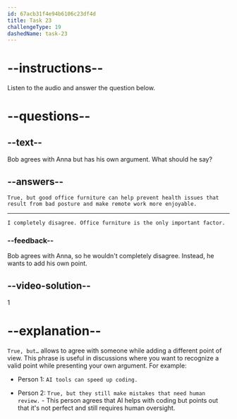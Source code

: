 ```yaml
---
id: 67acb31f4e94b6106c23df4d
title: Task 23
challengeType: 19
dashedName: task-23
---
```


<!-- (Audio) Anna: Having the latest technology can be just as important. If people are working with outdated computers, it can be a setback for productivity. -->

<!-- SPEAKING -->

# --instructions--

Listen to the audio and answer the question below.

# --questions--

## --text--

Bob agrees with Anna but has his own argument. What should he say?

## --answers--

`True, but good office furniture can help prevent health issues that result from bad posture and make remote work more enjoyable.`

---

`I completely disagree. Office furniture is the only important factor.`

### --feedback--

Bob agrees with Anna, so he wouldn't completely disagree. Instead, he wants to add his own point.

## --video-solution--

1

# --explanation--

`True, but…` allows to agree with someone while adding a different point of view. This phrase is useful in discussions where you want to recognize a valid point while presenting your own argument. For example:

- Person 1: `AI tools can speed up coding.`

- Person 2: `True, but they still make mistakes that need human review.` - This person agrees that AI helps with coding but points out that it's not perfect and still requires human oversight.
